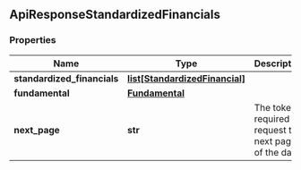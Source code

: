 ## ApiResponseStandardizedFinancials

### Properties
Name | Type | Description | Notes
------------ | ------------- | ------------- | -------------
**standardized_financials** | [**list[StandardizedFinancial]**](StandardizedFinancial.md) |  | [optional] 
**fundamental** | [**Fundamental**](Fundamental.md) |  | [optional] 
**next_page** | **str** | The token required to request the next page of the data | [optional] 



